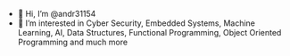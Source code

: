 - 👋 Hi, I’m @andr31154
- 👀 I’m interested in Cyber Security, Embedded Systems, Machine Learning, AI,
     Data Structures, Functional Programming, Object Oriented Programming and much more

<!---
andr31154/andr31154 is a ✨ special ✨ repository because its `README.md` (this file) appears on your GitHub profile.
You can click the Preview link to take a look at your changes.
--->

